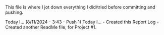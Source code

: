 This file is where I jot down everything I did/tried before committing and pushing.

Today I...
(8/11/2024 - 3:43 - Push 1)
Today I...
    - Created this Report Log
    - Created another ReadMe file, for Project #1.